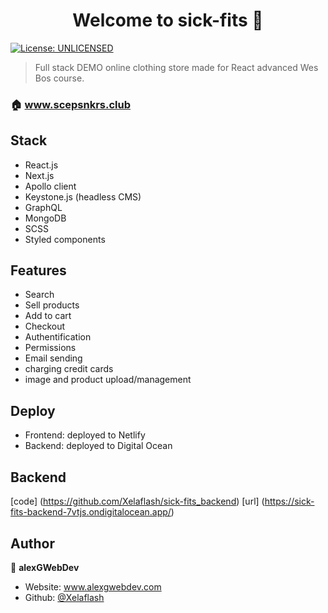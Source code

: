 <h1 align="center">Welcome to sick-fits 👋</h1>
<p>
  <a href="#" target="_blank">
    <img alt="License: UNLICENSED" src="https://img.shields.io/badge/License-UNLICENSED-yellow.svg" />
  </a>
</p>

> Full stack DEMO online clothing store made for React advanced Wes Bos course. 

### 🏠 www.scepsnkrs.club 


## Stack
- React.js
- Next.js
- Apollo client
- Keystone.js (headless CMS)
- GraphQL
- MongoDB
- SCSS
- Styled components

 
## Features
- Search
- Sell products
- Add to cart
- Checkout 
- Authentification
- Permissions
- Email sending
- charging credit cards
- image and product upload/management

## Deploy
- Frontend: deployed to Netlify
- Backend: deployed to Digital Ocean
## Backend
[code] (https://github.com/Xelaflash/sick-fits_backend)
[url] (https://sick-fits-backend-7vtjs.ondigitalocean.app/)


## Author
👤 **alexGWebDev**

* Website: www.alexgwebdev.com
* Github: [@Xelaflash](https://github.com/Xelaflash)



